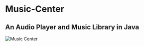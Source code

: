 # Music-Center
## An Audio Player and Music Library in Java

![Music Center](https://user-images.githubusercontent.com/16550024/27208065-44ba9bbe-51f8-11e7-8ef5-3ba6132826c7.png)
